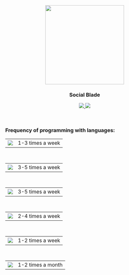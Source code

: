 
<div id="header" align="center">
  <img src="https://media.giphy.com/media/v1.Y2lkPTc5MGI3NjExbWF2MmxraXM3dmV6ZGIyNWNrdnBuajcyYXl4ZWtkcjlxcnB5ZXIwZiZlcD12MV9pbnRlcm5hbF9naWZfYnlfaWQmY3Q9Zw/qgQUggAC3Pfv687qPC/giphy.gif" width="250"> 
  <h3>Social Blade</h3>
  <div id="socials">
    <a href="https://www.linkedin.com/in/dailywithhuncseh-gabor0312">
      <img src="https://img.shields.io/badge/LinkedIn-%230A66C2?style=social&logo=LinkedIn">
    </a>
    <a href="https://www.facebook.com/gabor.cseh.147/">
      <img src="https://img.shields.io/badge/Facebook-%230866FF?style=social&logo=Facebook">
    </a>
  </div>
  <div id="views">
    <img src="https://komarev.com/ghpvc/?username=csehg0312&style=flat-square&color=green" alt="">
  </div>
</div>
<br>
<br>
<div id="main-skills">
  <h3>Frequency of programming with languages:</h3>
  <div id="langs-and-freq">
    <div id="go">
      <table>
        <td><img src="https://img.shields.io/badge/Go-%23000000?style=plastic&logo=Go"></td>
        <td>1-3 times a week</td>
      </table>
    </div>
    <br>
    <div id="js-and-ts">
      <table>
        <td><img src="https://img.shields.io/badge/Typescript-%23000000?style=plastic&logo=TypeScript"></td>
        <td>3-5 times a week</td>
      </table>
    </div>
    <br>
    <div id="html">
      <table>
        <td>
          <img src="https://img.shields.io/badge/HTML5-%23000000?style=plastic&logo=HTML5">
        </td>
        <td>3-5 times a week</td>
      </table>
    </div>
    <br>
    <div id="css">
      <table>
        <td>
          <img src="https://img.shields.io/badge/CSS3-%23000000?style=plastic&logo=CSS3">
        </td>
        <td>2-4 times a week</td>
      </table>
    </div>
    <br>
    <div id="c++">
      <table>
        <td>
          <img src="https://img.shields.io/badge/C%2B%2B-%23000000?style=plastic&logo=C%2B%2B">
        </td>
        <td>1-2 times a week</td>
      </table>
    </div>
    <br>
    <div id="net">
      <table>
        <td>
          <img src="https://img.shields.io/badge/.NET-%23000000?style=plastic&logo=.NET">
        </td>
        <td>1-2 times a month</td>
      </table>
    </div>
  </div>
</div>
<br>

<div id="main-projects">
  <div id="web-developement">
    
  </div>
</div>
